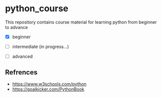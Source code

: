 # python_course
This repository contains course material for learning python from beginner to advance

- [x] beginner
- [ ] intermediate (in progress...)
- [ ] advanced


## Refrences
* https://www.w3schools.com/python
* https://goalkicker.com/PythonBook
